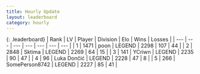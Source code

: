 ```yaml
---
title: Hourly Update
layout: leaderboard
category: hourly
---
```


{: .leaderboard}
| Rank | LV | Player | Division | Elo | Wins | Losses |
| --- | --- | --- | --- | --- | --- | --- |
| <span data-change="0">1</span> | 1471 | <span title="ID: 540690">poon</span> | LEGEND | <span data-change="0">2298</span> | <span data-change="0">107</span> | <span data-change="0">44</span> |
| <span data-change="0">2</span> | 2848 | <span title="ID: 353063">Sktima</span> | LEGEND | <span data-change="0">2269</span> | <span data-change="0">64</span> | <span data-change="0">15</span> |
| <span data-change="0">3</span> | 141 | <span title="ID: 555090">YCriwn</span> | LEGEND | <span data-change="0">2235</span> | <span data-change="0">90</span> | <span data-change="0">47</span> |
| <span data-change="1">4</span> | 96 | <span title="ID: 632030">Luka Dončić</span> | LEGEND | <span data-change="0">2228</span> | <span data-change="0">47</span> | <span data-change="0">8</span> |
| <span data-change="1">5</span> | 266 | <span title="ID: 573870">SomePerson8742</span> | LEGEND | <span data-change="0">2227</span> | <span data-change="0">85</span> | <span data-change="0">41</span> |